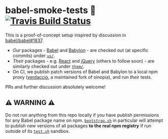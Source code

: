 # babel-smoke-tests 🌋 [![Travis Build Status](https://travis-ci.org/motiz88/babel-smoke-tests.svg?branch=master)](https://travis-ci.org/motiz88/babel-smoke-tests)


This is a proof-of-concept setup inspired by discussion in [babel/babel#1837](https://github.com/babel/babel/issues/1837).

* _Our_ packages - [Babel](https://github.com/babel/babel/) and [Babylon](https://github.com/babel/babylon/) - are checked out (at specific commits) under [`us/`](https://github.com/motiz88/babel-smoke-tests/tree/master/us).
* _Their_ packages - e.g. [React](https://github.com/facebook/react/) and [jQuery](https://github.com/jquery/jquery/) (others to follow soon) - are similarly checked out under [`them/`](https://github.com/motiz88/babel-smoke-tests/tree/master/them).
* On CI, we publish patch versions of Babel and Babylon to a local npm proxy ([verdaccio](https://github.com/verdaccio/verdaccio), a maintained fork of sinopia), and run _their_ tests.

PRs and further discussion absolutely welcome!

## ⚠️ WARNING ⚠️

Do not run anything from this repo locally if you have publish permissions for any Babel package name on npm. [`bootstrap.sh`](https://github.com/motiz88/babel-smoke-tests/blob/master/scripts/bootstrap.sh) in particular will attempt to publish new versions of all packages **to the real npm registry** if run outside of its [`test.sh`](https://github.com/motiz88/babel-smoke-tests/blob/master/scripts/test.sh) sandbox.
